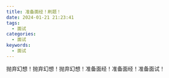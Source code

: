 ```yaml
---
title: 准备面经！刷题！
date: 2024-01-21 21:23:41
tags:
  - 面试
categories:
  - 面试
keywords:
  - 面试
---
```

抛弃幻想！抛弃幻想！抛弃幻想！准备面经！准备面经！准备面试！




